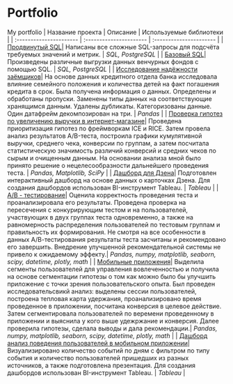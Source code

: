 # Portfolio
My portfolio
| Название проекта | Описание | Используемые библиотеки |
| :---------------------- | :---------------------- | :---------------------- |
| [Продвинутый SQL](https://github.com/vlada-dov/Portfolio/tree/main/Advanced_sql "Advanced_sql")| Написаны все сложные SQL-запросы для подсчёта требуемых значений и метрик. | *SQL, PostgreSQL* |
| [Базовый SQL](https://github.com/vlada-dov/Portfolio/tree/main/Basic_sql "Basic_sql")| Произведены различные выгрузки данных венчурных фондов с помощью SQL. | *SQL, PostgreSQL* |
| [Исследование надёжности заёмщиков](https://github.com/vlada-dov/Portfolio/tree/main/Borrower_reliability_research "Borrower_reliability_research")| На основе данных кредитного отдела банка исследовала влияние семейного положения и количества детей на факт погашения кредита в срок. Была получена информация о данных. Определены и обработаны пропуски. Заменены типы данных на соответствующие хранящимся данным. Удалены дубликаты. Категоризованы данные. Один датафрейм декомпозирован на три. | *Pandas* |
| [Проверка гипотез по увеличению выручки в интернет-магазине](https://github.com/vlada-dov/Portfolio/tree/main/Business_solutions "Business_solutions")| Проведена приоритизация гипотез по фреймворкам ICE и RICE. Затем провела анализ результатов A/B-теста, построила графики кумулятивной выручки, среднего чека, конверсии по группам, а затем посчитала статистическую значимость различий конверсий и средних чеков по сырым и очищенным данным. На основании анализа мной было принято решение о нецелесообразности дальнейшего проведения теста. | *Pandas, Matplotlib, SciPy* |
| [Дашборд для Дзена](https://github.com/vlada-dov/Portfolio/tree/main/Dash "Dash")| Подготовлен интерактивный дашборд на основе данных о карточках Дзена. Для создания дашбордов использован BI-инструмент Tableau. | *Tableau* |
| [А/B - тестирование](https://github.com/vlada-dov/Portfolio/tree/main/Final_ab_test "Final_ab_test")| Оценила корректность проведения теста и проанализировала его результаты. Проведена проверка на пересечения с конкурирующим тестом и на пользователей, участвующих в двух группах теста одновременно, а также на равномерность распределения пользователей по тестовым группам и правильность их формирования. Не смотря на все особенности в данных A/В-тестирования результаты теста засчитаны и рекомендовано его завершить. Внедрение улучшенной рекомендательной системы не привело к ожидаемому эффекту.| *Pandas, numpy, matplotlib, seaborn, scipy, datetime, plotly, math* |
| [Мобильные приложения](https://github.com/vlada-dov/Portfolio/tree/main/Final_project "Final_project")| Выделила сегменты пользователей для управления вовлеченностью и получила на основе сегментации гипотезы о том как можно было бы улучшить приложение с точки зрения пользовательского опыта. Был проведен исследовательсвикй анализ: выделены сессии пользователей, построена тепловая карта удержания, проанализировано время проведенное в приложении, посчитана конверсия в целевое действие. Затем сегментировала пользователей по веремени проведенному в приложении и выяснила у кого выше удежржание и конверсия. Далее проверила гипотезы, сделала выводы и дала рекомендации.| *Pandas, numpy, matplotlib, seaborn, scipy, datetime, plotly, math* |
| [Дашборд анализ поведения пользователей в мобильном приложении](https://github.com/vlada-dov/Portfolio/tree/main/Final_project_dash_and_presentation "Final_project_dash_and_presentation")| Визуализировано количество событий по дням с фильтром по типу события и количество пользователей пришедших из разных источников, а также подготовлена презентация. Для создания дашбордов использован BI-инструмент Tableau. | *Tableau* |
